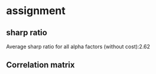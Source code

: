 # assignment
## sharp ratio
Average sharp ratio for all alpha factors (without cost):2.62
## Correlation matrix
![]()
